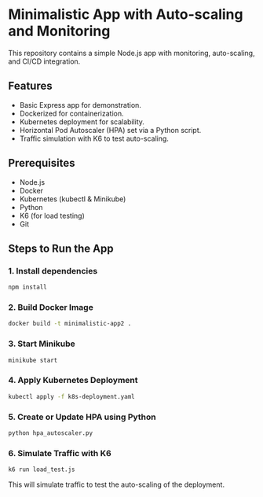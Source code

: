 # Minimalistic App with Auto-scaling and Monitoring

This repository contains a simple Node.js app with monitoring, auto-scaling, and CI/CD integration.

## Features
- Basic Express app for demonstration.
- Dockerized for containerization.
- Kubernetes deployment for scalability.
- Horizontal Pod Autoscaler (HPA) set via a Python script.
- Traffic simulation with K6 to test auto-scaling.

## Prerequisites
- Node.js
- Docker
- Kubernetes (kubectl & Minikube)
- Python
- K6 (for load testing)
- Git

## Steps to Run the App

### 1. Install dependencies
```bash
npm install
```

### 2. Build Docker Image
```bash
docker build -t minimalistic-app2 .
```

### 3. Start Minikube
```bash
minikube start
```

### 4. Apply Kubernetes Deployment
```bash
kubectl apply -f k8s-deployment.yaml
```

### 5. Create or Update HPA using Python
```bash
python hpa_autoscaler.py
```

### 6. Simulate Traffic with K6
```bash
k6 run load_test.js
```

This will simulate traffic to test the auto-scaling of the deployment.
